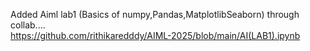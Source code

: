 Added Aiml lab1 (Basics of numpy,Pandas,MatplotlibSeaborn) through collab....  
https://github.com/rithikaredddy/AIML-2025/blob/main/AI(LAB1).ipynb
